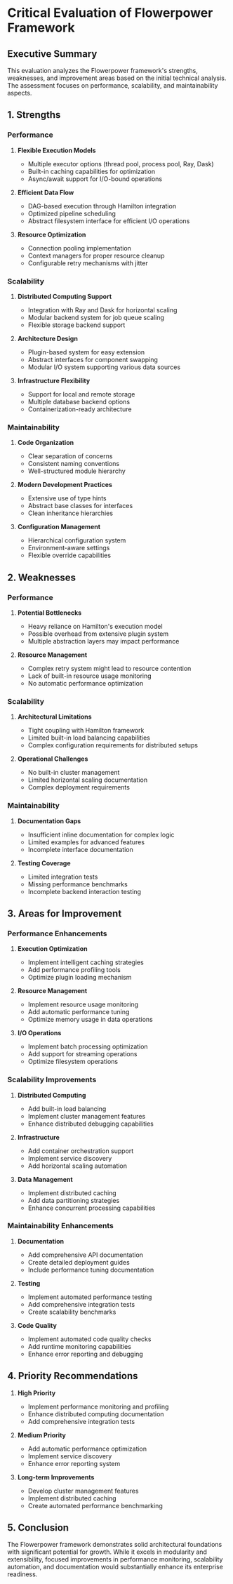 # Critical Evaluation of Flowerpower Framework

## Executive Summary
This evaluation analyzes the Flowerpower framework's strengths, weaknesses, and improvement areas based on the initial technical analysis. The assessment focuses on performance, scalability, and maintainability aspects.

## 1. Strengths

### Performance
1. **Flexible Execution Models**
   - Multiple executor options (thread pool, process pool, Ray, Dask)
   - Built-in caching capabilities for optimization
   - Async/await support for I/O-bound operations

2. **Efficient Data Flow**
   - DAG-based execution through Hamilton integration
   - Optimized pipeline scheduling
   - Abstract filesystem interface for efficient I/O operations

3. **Resource Optimization**
   - Connection pooling implementation
   - Context managers for proper resource cleanup
   - Configurable retry mechanisms with jitter

### Scalability
1. **Distributed Computing Support**
   - Integration with Ray and Dask for horizontal scaling
   - Modular backend system for job queue scaling
   - Flexible storage backend support

2. **Architecture Design**
   - Plugin-based system for easy extension
   - Abstract interfaces for component swapping
   - Modular I/O system supporting various data sources

3. **Infrastructure Flexibility**
   - Support for local and remote storage
   - Multiple database backend options
   - Containerization-ready architecture

### Maintainability
1. **Code Organization**
   - Clear separation of concerns
   - Consistent naming conventions
   - Well-structured module hierarchy

2. **Modern Development Practices**
   - Extensive use of type hints
   - Abstract base classes for interfaces
   - Clean inheritance hierarchies

3. **Configuration Management**
   - Hierarchical configuration system
   - Environment-aware settings
   - Flexible override capabilities

## 2. Weaknesses

### Performance
1. **Potential Bottlenecks**
   - Heavy reliance on Hamilton's execution model
   - Possible overhead from extensive plugin system
   - Multiple abstraction layers may impact performance

2. **Resource Management**
   - Complex retry system might lead to resource contention
   - Lack of built-in resource usage monitoring
   - No automatic performance optimization

### Scalability
1. **Architectural Limitations**
   - Tight coupling with Hamilton framework
   - Limited built-in load balancing capabilities
   - Complex configuration requirements for distributed setups

2. **Operational Challenges**
   - No built-in cluster management
   - Limited horizontal scaling documentation
   - Complex deployment requirements

### Maintainability
1. **Documentation Gaps**
   - Insufficient inline documentation for complex logic
   - Limited examples for advanced features
   - Incomplete interface documentation

2. **Testing Coverage**
   - Limited integration tests
   - Missing performance benchmarks
   - Incomplete backend interaction testing

## 3. Areas for Improvement

### Performance Enhancements
1. **Execution Optimization**
   - Implement intelligent caching strategies
   - Add performance profiling tools
   - Optimize plugin loading mechanism

2. **Resource Management**
   - Implement resource usage monitoring
   - Add automatic performance tuning
   - Optimize memory usage in data operations

3. **I/O Operations**
   - Implement batch processing optimization
   - Add support for streaming operations
   - Optimize filesystem operations

### Scalability Improvements
1. **Distributed Computing**
   - Add built-in load balancing
   - Implement cluster management features
   - Enhance distributed debugging capabilities

2. **Infrastructure**
   - Add container orchestration support
   - Implement service discovery
   - Add horizontal scaling automation

3. **Data Management**
   - Implement distributed caching
   - Add data partitioning strategies
   - Enhance concurrent processing capabilities

### Maintainability Enhancements
1. **Documentation**
   - Add comprehensive API documentation
   - Create detailed deployment guides
   - Include performance tuning documentation

2. **Testing**
   - Implement automated performance testing
   - Add comprehensive integration tests
   - Create scalability benchmarks

3. **Code Quality**
   - Implement automated code quality checks
   - Add runtime monitoring capabilities
   - Enhance error reporting and debugging

## 4. Priority Recommendations

1. **High Priority**
   - Implement performance monitoring and profiling
   - Enhance distributed computing documentation
   - Add comprehensive integration tests

2. **Medium Priority**
   - Add automatic performance optimization
   - Implement service discovery
   - Enhance error reporting system

3. **Long-term Improvements**
   - Develop cluster management features
   - Implement distributed caching
   - Create automated performance benchmarking

## 5. Conclusion
The Flowerpower framework demonstrates solid architectural foundations with significant potential for growth. While it excels in modularity and extensibility, focused improvements in performance monitoring, scalability automation, and documentation would substantially enhance its enterprise readiness.